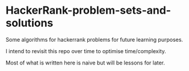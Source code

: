 # HackerRank-problem-sets-and-solutions
Some algorithms for hackerrank problems for future learning purposes.

I intend to revisit this repo over time to optimise time/complexity.

Most of what is written here is naive but will be lessons for later.
